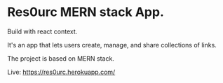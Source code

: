 # Res0urc MERN stack App.

Build with react context.


It's an app that lets users create, manage, and share collections of links.

The project is based on MERN stack.

Live:
https://res0urc.herokuapp.com/


